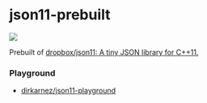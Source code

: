 json11-prebuilt
===============
![](https://github.com/dirkarnez/json11-prebuilt/actions/workflows/build.yml/badge.svg)

Prebuilt of [dropbox/json11: A tiny JSON library for C++11.](https://github.com/dropbox/json11)

### Playground
- [dirkarnez/json11-playground](https://github.com/dirkarnez/json11-playground)